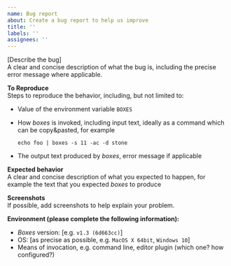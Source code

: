 ```yaml
---
name: Bug report
about: Create a bug report to help us improve
title: ''
labels: ''
assignees: ''
---
```


[Describe the bug]  
A clear and concise description of what the bug is, including the precise error message where applicable.

**To Reproduce**  
Steps to reproduce the behavior, including, but not limited to:
- Value of the environment variable `BOXES`
- How *boxes* is invoked, including input text, ideally as a command which can be copy&pasted, for example

      echo foo | boxes -s 11 -ac -d stone

- The output text produced by *boxes*, error message if applicable

**Expected behavior**  
A clear and concise description of what you expected to happen, for example the text that you expected *boxes* to produce

**Screenshots**  
If possible, add screenshots to help explain your problem.

**Environment (please complete the following information):**  
 - *Boxes* version: [e.g. `v1.3 (6d663cc)`]
 - OS: [as precise as possible, e.g. `MacOS X 64bit`, `Windows 10`]
 - Means of invocation, e.g. command line, editor plugin (which one? how configured?)
